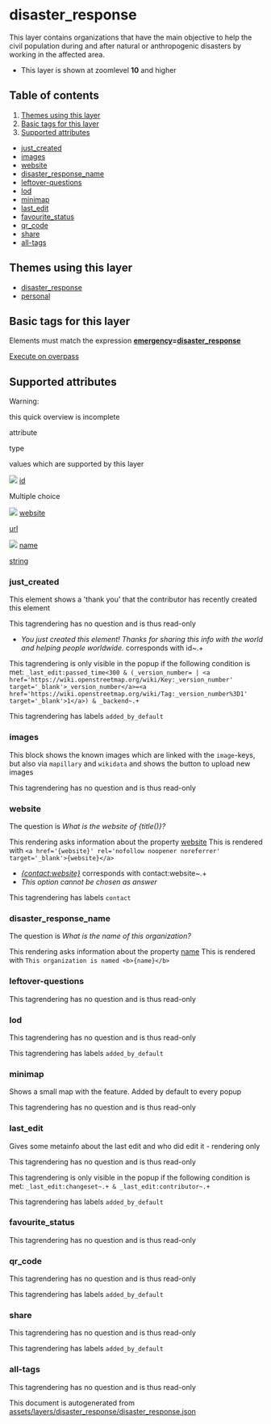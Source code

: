 [//]: # (WARNING: this file is automatically generated. Please find the sources at the bottom and edit those sources)

disaster\_response
==================

This layer contains organizations that have the main objective to help the civil population during and after natural or anthropogenic disasters by working in the affected area.

*   This layer is shown at zoomlevel **10** and higher

Table of contents
-----------------

1.  [Themes using this layer](#-themes-using-this-layer-)
2.  [Basic tags for this layer](#-basic-tags-for-this-layer-)
3.  [Supported attributes](#-supported-attributes-)

*   [just\_created](#just_created)
*   [images](#images)
*   [website](#website)
*   [disaster\_response\_name](#disaster_response_name)
*   [leftover-questions](#leftover-questions)
*   [lod](#lod)
*   [minimap](#minimap)
*   [last\_edit](#last_edit)
*   [favourite\_status](#favourite_status)
*   [qr\_code](#qr_code)
*   [share](#share)
*   [all-tags](#all-tags)

Themes using this layer
-----------------------

*   [disaster\_response](https://mapcomplete.org/disaster_response)
*   [personal](https://mapcomplete.org/personal)

Basic tags for this layer
-------------------------

Elements must match the expression **[emergency](https://wiki.openstreetmap.org/wiki/Key:emergency)\=[disaster\_response](https://wiki.openstreetmap.org/wiki/Tag:emergency%3Ddisaster_response)**

[Execute on overpass](http://overpass-turbo.eu/?Q=%5Bout%3Ajson%5D%5Btimeout%3A90%5D%3B%28%20%20%20%20nwr%5B%22emergency%22%3D%22disaster_response%22%5D%28%7B%7Bbbox%7D%7D%29%3B%0A%29%3Bout%20body%3B%3E%3Bout%20skel%20qt%3B)

Supported attributes
--------------------

Warning:

this quick overview is incomplete

attribute

type

values which are supported by this layer

[![](https://mapcomplete.org/assets/svg/statistics.svg)](https://taginfo.openstreetmap.org/keys/id#values) [id](https://wiki.openstreetmap.org/wiki/Key:id)

Multiple choice

[![](https://mapcomplete.org/assets/svg/statistics.svg)](https://taginfo.openstreetmap.org/keys/website#values) [website](https://wiki.openstreetmap.org/wiki/Key:website)

[url](../SpecialInputElements.md#url)

[![](https://mapcomplete.org/assets/svg/statistics.svg)](https://taginfo.openstreetmap.org/keys/name#values) [name](https://wiki.openstreetmap.org/wiki/Key:name)

[string](../SpecialInputElements.md#string)

### just\_created

This element shows a 'thank you' that the contributor has recently created this element

This tagrendering has no question and is thus read-only

*   _You just created this element! Thanks for sharing this info with the world and helping people worldwide._ corresponds with id~.+

This tagrendering is only visible in the popup if the following condition is met: `_last_edit:passed_time<300 & (_version_number= | <a href='https://wiki.openstreetmap.org/wiki/Key:_version_number' target='_blank'>_version_number</a>=<a href='https://wiki.openstreetmap.org/wiki/Tag:_version_number%3D1' target='_blank'>1</a>) & _backend~.+`

This tagrendering has labels `added_by_default`

### images

This block shows the known images which are linked with the `image`\-keys, but also via `mapillary` and `wikidata` and shows the button to upload new images

This tagrendering has no question and is thus read-only

### website

The question is _What is the website of {title()}?_

This rendering asks information about the property [website](https://wiki.openstreetmap.org/wiki/Key:website) This is rendered with `<a href='{website}' rel='nofollow noopener noreferrer' target='_blank'>{website}</a>`

*   _[{contact:website}]({contact:website})_ corresponds with contact:website~.+
*   _This option cannot be chosen as answer_

This tagrendering has labels `contact`

### disaster\_response\_name

The question is _What is the name of this organization?_

This rendering asks information about the property [name](https://wiki.openstreetmap.org/wiki/Key:name) This is rendered with `This organization is named <b>{name}</b>`

### leftover-questions

This tagrendering has no question and is thus read-only

### lod

This tagrendering has no question and is thus read-only

This tagrendering has labels `added_by_default`

### minimap

Shows a small map with the feature. Added by default to every popup

This tagrendering has no question and is thus read-only

### last\_edit

Gives some metainfo about the last edit and who did edit it - rendering only

This tagrendering has no question and is thus read-only

This tagrendering is only visible in the popup if the following condition is met: `_last_edit:changeset~.+ & _last_edit:contributor~.+`

This tagrendering has labels `added_by_default`

### favourite\_status

This tagrendering has no question and is thus read-only

### qr\_code

This tagrendering has no question and is thus read-only

This tagrendering has labels `added_by_default`

### share

This tagrendering has no question and is thus read-only

This tagrendering has labels `added_by_default`

### all-tags

This tagrendering has no question and is thus read-only

This document is autogenerated from [assets/layers/disaster\_response/disaster\_response.json](https://github.com/pietervdvn/MapComplete/blob/develop/assets/layers/disaster_response/disaster_response.json)
